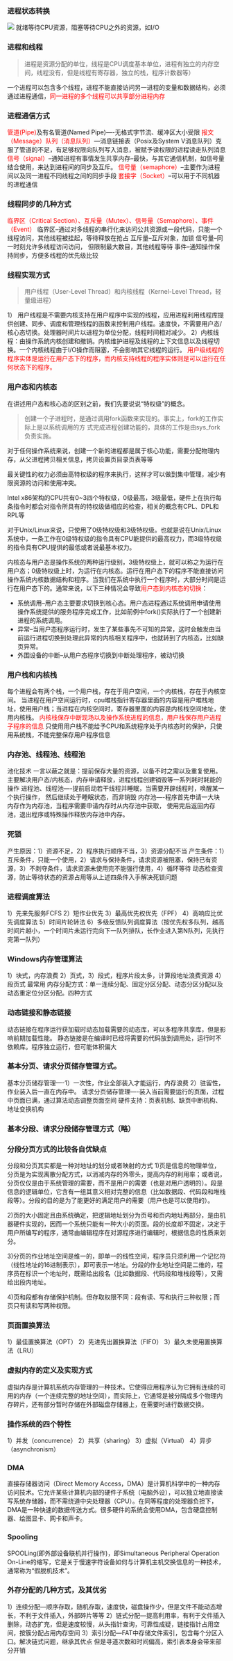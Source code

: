 ###  进程状态转换
![](http://zezhi.qiniudn.com/wp-content/uploads/2014/06/1.jpeg)
就绪等待CPU资源，阻塞等待CPU之外的资源，如I/O

###  进程和线程
>进程是资源分配的单位，线程是CPU调度基本单位，进程有独立的内存空间，线程没有，但是线程有寄存器，独立的栈，程序计数器等）

一个进程可以包含多个线程，进程不能直接访问另一进程的变量和数据结构，必须通过进程通信，<font color="red">同一进程的多个线程可以共享部分进程内存</font>

<!-- more -->

###  进程通信方式
<font color="red">管道(Pipe)</font>及有名管道(Named Pipe)—-无格式字节流、缓冲区大小受限
<font color="red">报文（Message）队列（消息队列）</font>—消息链接表（Posix及System V消息队列）克服了管道的不足，有足够权限向队列写入消息，被赋予读权限的进程读走队列消息
<font color="red">信号（signal）</font>–通知进程有事情发生共享内存–最快，与其它通信机制，如信号量结合使用，来达到进程间的同步及互斥。
<font color="red">信号量（semaphore）</font>–主要作为进程间以及同一进程不同线程之间的同步手段
<font color="red">套接字（Socket）</font>–可以用于不同机器的进程通信

###  线程同步的几种方式
<font color="red">临界区（Critical Section）、互斥量（Mutex）、信号量（Semaphore）、事件（Event）</font>
临界区–通过对多线程的串行化来访问公共资源或一段代码，只能一个线程访问，其他线程被挂起，等待释放在抢占
互斥量–互斥对象，加锁
信号量–同一时刻允许多线程访问访问， 但限制最大数目，其他线程等待
事件–通知操作保持同步，方便多线程的优先级比较

###  线程实现方式
> 用户线程（User-Level Thread）和内核线程（Kernel-Level Thread，轻量级进程）

1） 用户线程是不需要内核支持在用户程序中实现的线程，应用进程利用线程库提供创建、同步、调度和管理线程的函数来控制用户线程。速度快，不需要用户态/核心态切换。处理器时间片以进程为单位分配，线程时间相对减少。
2）内核线程：由操作系统内核创建和撤销。内核维护进程及线程的上下文信息以及线程切换。一个内核线程由于I/O操作而阻塞，不会影响其它线程的运行。
<font color="red">用户级线程的程序实体是运行在用户态下的程序，而内核支持线程的程序实体则是可以运行在任何状态下的程序。</font>

###  用户态和内核态
在讲述用户态和核心态的区别之前，我们先要说说“特权级”的概念。
>创建一个子进程时，是通过调用fork函数来实现的。事实上，fork的工作实际上是以系统调用的方 式完成进程创建功能的，具体的工作是由sys_fork负责实施。

对于任何操作系统来说，创建一个新的进程都是属于核心功能，需要分配物理内存，从父进程拷贝相关信息，拷贝设置页目录页表等等

最关键性的权力必须由高特权级的程序来执行，这样才可以做到集中管理，减少有限资源的访问和使用冲突。

Intel x86架构的CPU共有0~3四个特权级，0级最高，3级最低，硬件上在执行每条指令时都会对指令所具有的特权级做相应的检查，相关的概念有CPL、DPL和RPL等

对于Unix/Linux来说，只使用了0级特权级和3级特权级。也就是说在Unix/Linux系统中，一条工作在0级特权级的指令具有CPU能提供的最高权力，而3级特权级的指令具有CPU提供的最低或者说最基本权力。

内核态与用户态是操作系统的两种运行级别，3级特权级上，就可以称之为运行在用户态；0级特权级上时，为运行在内核态。运行在用户态下的程序不能直接访问操作系统内核数据结构和程序。当我们在系统中执行一个程序时，大部分时间是运行在用户态下的。通常来说，以下三种情况会导致<font color="red">用户态到内核态的切换</font>：
- 系统调用–用户态主要要求切换到核心态。用户态进程通过系统调用申请使用操作系统提供的服务程序完成工作，比如前例中fork()实际执行了一个创建新进程的系统调用。
- 异常–当用户态程序运行时，发生了某些事先不可知的异常，这时会触发由当前运行进程切换到处理此异常的内核相关程序中，也就转到了内核态，比如缺页异常。
- 外围设备的中断–从用户态程序切换到中断处理程序，被动切换

### 用户栈和内核栈
每个进程会有两个栈，一个用户栈，存在于用户空间，一个内核栈，存在于内核空间。
当进程在用户空间运行时，cpu堆栈指针寄存器里面的内容是用户堆栈地址，使用用户栈；当进程在内核空间时，寄存器里面的内容是内核栈空间地址，使用内核栈。
<font color="red">内核栈保存中断现场以及操作系统进程的信息，用户栈保存用户进程子程序的信息</font>
只使用用户栈不能给予CPU和系统程序处于内核态时的保护，只使用系统栈，不能完整保存用户程序信息

###  内存池、线程池、线程池
池化技术 一言以蔽之就是：提前保存大量的资源，以备不时之需以及重复使用。 主要解决用户态/内核态，内存申请释放，进程线程创建销毁等一系列耗时耗能的操作
进程池、线程池—-提前启动若干线程并睡眠，当需要开辟线程时，唤醒某一个执行操作， 然后继续处于睡眠状态，而非销毁
内存池—-程序首先申请一大块内存作为内存池，当程序需要申请内存时从内存池中获取， 使用完后返回内存池，退出程序或特殊操作释放内存池中内存。

###  死锁
产生原因：1）资源不足，2）程序执行顺序不当，3）资源分配不当
产生条件：1）互斥条件，只能一个使用，2）请求与保持条件，请求资源被阻塞，保持已有资源，3）不剥夺条件，请求资源未使用完不能强行使用，4）循环等待
动态检查资源，防止等待状态的资源占用等从上述四条件入手解决死锁问题

###  进程调度算法
1）先来先服务FCFS 2）短作业优先
3）最高优先权优先（FPF） 4）高响应比优先调度算法
5）时间片轮转法 6）多级反馈队列调度算法（按优先权多队列，越高时间片越小，一个时间片未运行完向下一队列排队，长作业进入第N队列，先执行完第一队列）

###  Windows内存管理算法
1）块式，内存浪费 2）页式，3）段式，程序片段太多，计算段地址浪费资源 4）段页式 最常用
内存分配方式：单一连续分配、固定分区分配、动态分区分配以及动态重定位分区分配。四种方式

###  动态链接和静态链接
动态链接在程序运行获加载时动态加载需要的动态库，可以多程序共享库，但是影响前期加载性能。
静态链接是在编译时已经将需要的代码放到调用处，运行时不依赖库。程序独立运行，但可能体积偏大

###  基本分页、请求分页储存管理方式。
基本分页储存管理—-1）一次性，作业全部装入才能运行，内存浪费 2）驻留性，作业装入后一直在内存中。
请求分页储存管理—-装入当前需要运行的页面，过程中页面已满，通过算法动态调整页面空间 硬件支持：页表机制、缺页中断机构、地址变换机构

###  基本分段、请求分段储存管理方式（略）

###  分段分页方式的比较各自优缺点
分段和分页其实都是一种对地址的划分或者映射的方式
1)页是信息的物理单位，分页是为实现离散分配方式，以消减内存的外零头，提高内存的利用率；或者说，分页仅仅是由于系统管理的需要，而不是用户的需要（也是对用户透明的）。段是信息的逻辑单位，它含有一组其意义相对完整的信息（比如数据段、代码段和堆栈段等）。分段的目的是为了能更好的满足用户的需要（用户也是可以使用的）。

2)页的大小固定且由系统确定，把逻辑地址划分为页号和页内地址两部分，是由机器硬件实现的，因而一个系统只能有一种大小的页面。段的长度却不固定，决定于用户所编写的程序，通常由编辑程序在对源程序进行编辑时，根据信息的性质来划分。

3)分页的作业地址空间是维一的，即单一的线性空间，程序员只须利用一个记忆符（线性地址的16进制表示），即可表示一地址。分段的作业地址空间是二维的，程序员在标识一个地址时，既需给出段名（比如数据段、代码段和堆栈段等），又需给出段内地址。

4)页和段都有存储保护机制。但存取权限不同：段有读、写和执行三种权限；而页只有读和写两种权限。

###  页面置换算法
1）最佳置换算法（OPT） 2）先进先出置换算法（FIFO） 3）最久未使用置换算法（LRU）

###  虚拟内存的定义及实现方式
虚拟内存是计算机系统内存管理的一种技术。它使得应用程序认为它拥有连续的可用的内存（一个连续完整的地址空间），而实际上，它通常是被分隔成多个物理内存碎片，还有部分暂时存储在外部磁盘存储器上，在需要时进行数据交换。

###  操作系统的四个特性
1）并发（concurrence） 2）共享（sharing） 3）虚拟（Virtual） 4）异步（asynchronism）

###  DMA
直接存储器访问（Direct Memory Access，DMA）是计算机科学中的一种内存访问技术。它允许某些计算机内部的硬件子系统（电脑外设），可以独立地直接读写系统存储器，而不需绕道中央处理器（CPU）。在同等程度的处理器负担下，DMA是一种快速的数据传送方式。很多硬件的系统会使用DMA，包含硬盘控制器、绘图显卡、网卡和声卡。

###  Spooling
SPOOLing(即外部设备联机并行操作)，即Simultaneous Peripheral Operation On-Line的缩写，它是关于慢速字符设备如何与计算机主机交换信息的一种技术，通常称为“假脱机技术”。

###  外存分配的几种方式，及其优劣
1）连续分配—顺序存取，随机存取，速度快，磁盘操作少，但是文件不能动态增长，不利于文件插入，外部碎片等等
2）链式分配—提高利用率，有利于文件插入删除，动态扩充，但是速度较慢，从头指针查询，可靠性成疑，链接指针占用空间，按簇分配占用内存空间
3）索引分配—FAT中存储文件索引，包含每个分区入口。解决链式问题，继承其优点 但是寻道次数和时间偏高，索引表本身会带来部分开销

